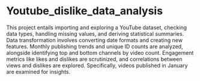 # Youtube_dislike_data_analysis
This project entails importing and exploring a YouTube dataset, checking data types, handling missing values, and deriving statistical summaries. Data transformation involves converting date formats and creating new features. Monthly publishing trends and unique ID counts are analyzed, alongside identifying top and bottom channels by video count. Engagement metrics like likes and dislikes are scrutinized, and correlations between views and dislikes are explored. Specifically, videos published in January are examined for insights.
